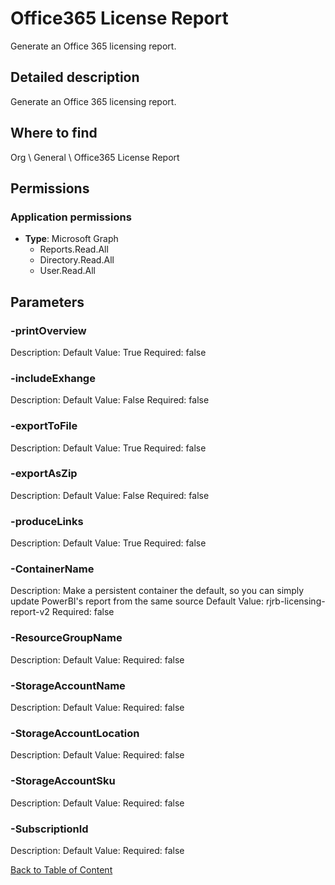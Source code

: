 # Office365 License Report

Generate an Office 365 licensing report.

## Detailed description
Generate an Office 365 licensing report.

## Where to find
Org \ General \ Office365 License Report

## Permissions
### Application permissions
- **Type**: Microsoft Graph
  - Reports.Read.All
  - Directory.Read.All
  - User.Read.All


## Parameters
### -printOverview
Description: 
Default Value: True
Required: false

### -includeExhange
Description: 
Default Value: False
Required: false

### -exportToFile
Description: 
Default Value: True
Required: false

### -exportAsZip
Description: 
Default Value: False
Required: false

### -produceLinks
Description: 
Default Value: True
Required: false

### -ContainerName
Description: Make a persistent container the default, so you can simply update PowerBI's report from the same source
Default Value: rjrb-licensing-report-v2
Required: false

### -ResourceGroupName
Description: 
Default Value: 
Required: false

### -StorageAccountName
Description: 
Default Value: 
Required: false

### -StorageAccountLocation
Description: 
Default Value: 
Required: false

### -StorageAccountSku
Description: 
Default Value: 
Required: false

### -SubscriptionId
Description: 
Default Value: 
Required: false


[Back to Table of Content](../../../README.md)

